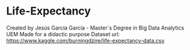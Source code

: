 # Life-Expectancy
Created by Jesús García García - Master´s Degree in Big Data Analytics UEM
Made for a didactic purpose
Dataset url: https://www.kaggle.com/burningdzire/life-expectancy-data.csv 
